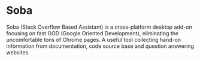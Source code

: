 # Soba

Soba (Stack Overflow Based Assistant) is a cross-platform desktop add-on focusing on fast GOD (Google Oriented Development), eliminating the uncomfortable tons of Chrome pages. A useful tool collecting hand-on information from documentation, code source base and question answering websites.